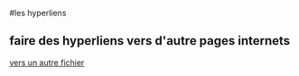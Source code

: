 #les hyperliens

## faire des hyperliens vers d'autre pages internets

[vers un autre fichier](blagues)
